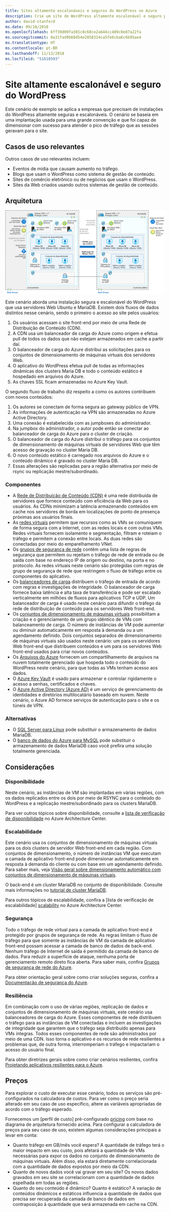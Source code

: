 ```yaml
---
title: Sites altamente escalonáveis e seguros do WordPress no Azure
description: Crie um site do WordPress altamente escalonável e seguro para eventos de mídia.
author: david-stanford
ms.date: 09/18/2018
ms.openlocfilehash: 6ff39d09fa301c8c68ce2a644cc489c0e87a22fa
ms.sourcegitcommit: 0a31fad9b68d54e2858314ca5fe6cba6c6b95ae4
ms.translationtype: HT
ms.contentlocale: pt-BR
ms.lasthandoff: 11/13/2018
ms.locfileid: "51610593"
---
```

# <a name="highly-scalable-and-secure-wordpress-website"></a>Site altamente escalonável e seguro do WordPress

Este cenário de exemplo se aplica a empresas que precisam de instalações do WordPress altamente seguras e escalonáveis. O cenário se baseia em uma implantação usada para uma grande convenção e que foi capaz de dimensionar com sucesso para atender o pico de tráfego que as sessões geravam para o site.

## <a name="relevant-use-cases"></a>Casos de uso relevantes

Outros casos de uso relevantes incluem:

* Eventos de mídia que causam aumento no tráfego.
* Blogs que usam o WordPress como sistema de gestão de conteúdo.
* Sites de comércio eletrônico ou de negócios que usam o WordPress.
* Sites da Web criados usando outros sistemas de gestão de conteúdo.

## <a name="architecture"></a>Arquitetura

[![Visão geral da arquitetura dos componentes Azure envolvidos em uma implantação escalonável e segura do WordPress](media/secure-scalable-wordpress.png)](media/secure-scalable-wordpress.png#lightbox)

Este cenário aborda uma instalação segura e escalonável do WordPress que usa servidores Web Ubuntu e MariaDB. Existem dois fluxos de dados distintos nesse cenário, sendo o primeiro o acesso ao site pelos usuários:

1. Os usuários acessam o site front-end por meio de uma Rede de Distribuição de Conteúdo (CDN).
2. A CDN usa um balanceador de carga do Azure como origem e efetua pull de todos os dados que não estejam armazenados em cache a partir daí.
3. O balanceador de carga do Azure distribui as solicitações para os conjuntos de dimensionamento de máquinas virtuais dos servidores Web.
4. O aplicativo do WordPress efetua pull de todas as informações dinâmicas dos clusters Maria DB e todo o conteúdo estático é hospedado em arquivos do Azure.
5. As chaves SSL ficam armazenadas no Azure Key Vault.

O segundo fluxo de trabalho diz respeito a como os autores contribuem com novos conteúdos:

1. Os autores se conectam de forma segura ao gateway público de VPN.
2. As informações de autenticação na VPN são armazenadas no Azure Active Directory.
3. Uma conexão é estabelecida com as jumpboxes do administrador.
4. Na jumpbox do administrador, o autor pode então se conectar ao balanceador de carga do Azure para o cluster de criação.
5. O balanceador de carga do Azure distribui o tráfego para os conjuntos de dimensionamento de máquinas virtuais de servidores Web que têm acesso de gravação no cluster Maria DB.
6. O novo conteúdo estático é carregado nos arquivos do Azure e o conteúdo dinâmico é gravado no cluster Maria DB.
7. Essas alterações são replicadas para a região alternativa por meio de rsync ou replicação mestre/subordinado.

### <a name="components"></a>Componentes

* A [Rede de Distribuição de Conteúdo (CDN)](/azure/cdn/cdn-overview) é uma rede distribuída de servidores que fornece conteúdo com eficiência da Web para os usuários. As CDNs minimizam a latência armazenando conteúdos em cache nos servidores de borda em localizações de ponto de presença próximas aos usuários finais.
* As [redes virtuais](/azure/virtual-network/virtual-networks-overview) permitem que recursos como as VMs se comuniquem de forma segura com a Internet, com as redes locais e com outras VMs. Redes virtuais fornecem isolamento e segmentação, filtram e roteiam o tráfego e permitem a conexão entre locais. As duas redes são conectadas por meio do emparelhamento VNet.
* Os [grupos de segurança de rede](/azure/virtual-network/security-overview) contêm uma lista de regras de segurança que permitem ou rejeitam o tráfego de rede de entrada ou de saída com base no endereço IP de origem ou destino, na porta e no protocolo. As redes virtuais neste cenário são protegidas com regras de grupo de segurança de rede que restringem o fluxo de tráfego entre os componentes do aplicativo.
* Os [balanceadores de carga](/azure/load-balancer/load-balancer-overview) distribuem o tráfego de entrada de acordo com regras e investigações de integridade. O balanceador de carga fornece baixa latência e alta taxa de transferência e pode ser escalado verticalmente em milhões de fluxos para aplicativos TCP e UDP. Um balanceador de carga é usado neste cenário para difundir o tráfego da rede de distribuição de conteúdo para os servidores Web front-end.
* Os [conjuntos de dimensionamento de máquinas virtuais][docs-vmss] possibilitam a criação e o gerenciamento de um grupo idêntico de VMs com balanceamento de carga. O número de instâncias de VM pode aumentar ou diminuir automaticamente em resposta à demanda ou a um agendamento definido. Dois conjuntos separados de dimensionamento de máquinas virtuais são usados neste cenário: um para os servidores Web front-end que distribuem conteúdos e um para os servidores Web front-end usados para criar novos conteúdos.
* Os [Arquivos do Azure](/azure/storage/files/storage-files-introduction) fornecem um compartilhamento de arquivos na nuvem totalmente gerenciado que hospeda todo o conteúdo do WordPress neste cenário, para que todas as VMs tenham acesso aos dados.
* O [Azure Key Vault](/azure/key-vault/key-vault-overview) é usado para armazenar e controlar rigidamente o acesso a senhas, certificados e chaves.
* O [Azure Active Directory (Azure AD)](/azure/active-directory/fundamentals/active-directory-whatis) é um serviço de gerenciamento de identidades e diretórios multilocatário baseado em nuvem. Neste cenário, o Azure AD fornece serviços de autenticação para o site e os túneis de VPN.

### <a name="alternatives"></a>Alternativas

* O [SQL Server para Linux](/azure/virtual-machines/linux/sql/sql-server-linux-virtual-machines-overview) pode substituir o armazenamento de dados MariaDB.
* O [banco de dados do Azure para MySQL](/azure/mysql/overview) pode substituir o armazenamento de dados MariaDB caso você prefira uma solução totalmente gerenciada.

## <a name="considerations"></a>Considerações

### <a name="availability"></a>Disponibilidade

Neste cenário, as instâncias de VM são implantadas em várias regiões, com os dados replicados entre os dois por meio de RSYNC para o conteúdo do WordPress e a replicação mestre/subordinado para os clusters MariaDB.

Para ver outros tópicos sobre disponibilidade, consulte a [lista de verificação de disponibilidade][availability] no Azure Architecture Center.

### <a name="scalability"></a>Escalabilidade

Este cenário usa os conjuntos de dimensionamento de máquinas virtuais para os dois clusters de servidor Web front-end em cada região. Com conjuntos de dimensionamento, o número de instâncias VM que executam a camada de aplicativo front-end pode dimensionar automaticamente em resposta à demanda do cliente ou com base em um agendamento definido. Para saber mais, veja [Visão geral sobre dimensionamento automático com conjuntos de dimensionamento de máquinas virtuais][docs-vmss-autoscale].

O back-end é um cluster MariaDB no conjunto de disponibilidade. Consulte mais informações no [tutorial de cluster MariaDB][mariadb-tutorial].

Para outros tópicos de escalabilidade, confira a [lista de verificação de escalabilidade] [ scalability] no Azure Architecture Center.

### <a name="security"></a>Segurança

Todo o tráfego de rede virtual para a camada de aplicativo front-end é protegido por grupos de segurança de rede. As regras limitam o fluxo de tráfego para que somente as instâncias de VM da camada de aplicativo front-end possam acessar a camada de banco de dados de back-end. Nenhum tráfego de Internet de saída é permitido da camada de banco de dados. Para reduzir a superfície de ataque, nenhuma porta de gerenciamento remoto direto fica aberta. Para saber mais, confira [Grupos de segurança de rede do Azure][docs-nsg].

Para obter orientação geral sobre como criar soluções seguras, confira a [Documentação de segurança do Azure][security].

### <a name="resiliency"></a>Resiliência

Em combinação com o uso de várias regiões, replicação de dados e conjuntos de dimensionamento de máquinas virtuais, este cenário usa balanceadores de carga do Azure. Esses componentes de rede distribuem o tráfego para as instâncias de VM conectadas e incluem as investigações de integridade que garantem que o tráfego seja distribuído apenas para VMs íntegras. Todos esses componentes de rede são administrados por meio de uma CDN. Isso torna o aplicativo e os recursos de rede resilientes a problemas que, de outra forma, interromperiam o tráfego e impactariam o acesso do usuário final.

Para obter diretrizes gerais sobre como criar cenários resilientes, confira [Projetando aplicativos resilientes para o Azure][resiliency].

## <a name="pricing"></a>Preços

Para explorar o custo de executar esse cenário, todos os serviços são pré-configurados na calculadora de custos. Para ver como o preço seria alterado em seu caso de uso específico, altere as variáveis apropriadas de acordo com o tráfego esperado.

Fornecemos um [perfil de custo] pré-configurado [pricing] com base no diagrama de arquitetura fornecido acima. Para configurar a calculadora de preços para seu caso de uso, existem algumas considerações principais a levar em conta:

* Quanto tráfego em GB/mês você espera? A quantidade de tráfego terá o maior impacto em seu custo, pois afetará a quantidade de VMs necessárias para expor os dados no conjunto de dimensionamento de máquinas virtuais. Além disso, ela estará diretamente correlacionada com a quantidade de dados expostos por meio da CDN.
* Quanto de novos dados você vai gravar em seu site? Os novos dados gravados em seu site se correlacionam com a quantidade de dados espelhada em todas as regiões.
* Quanto do seu conteúdo é dinâmico? Quanto é estático? A variação de conteúdos dinâmicos e estáticos influencia a quantidade de dados que precisa ser recuperada da camada de banco de dados em contraposição à quantidade que será armazenada em cache na CDN.

<!-- links -->
[architecture]: ./media/architecture-secure-scalable-wordpress.png
[mariadb-tutorial]: /azure/virtual-machines/linux/classic/mariadb-mysql-cluster
[docs-vmss]: /azure/virtual-machine-scale-sets/overview
[docs-vmss-autoscale]: /azure/virtual-machine-scale-sets/virtual-machine-scale-sets-autoscale-overview
[docs-nsg]: /azure/virtual-network/security-overview
[security]: /azure/security/
[availability]: ../../checklist/availability.md
[resiliency]: /azure/architecture/resiliency/
[scalability]: /azure/architecture/checklist/scalability
[pricing]: https://azure.com/e/a8c4809dab444c1ca4870c489fbb196b
